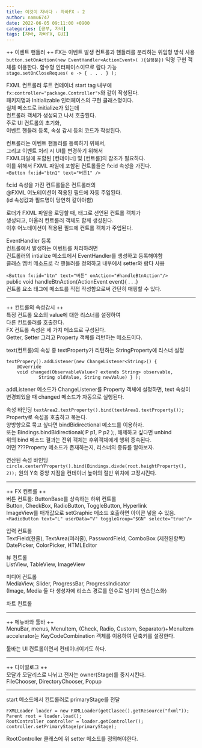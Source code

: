 ```yaml
---
title: 이것이 자바다 - 자바FX - 2
author: namu6747
date: 2022-06-05 09:11:00 +0900
categories: [공부, 자바]
tags: [자바, 자바FX, GUI]
---
```


++ 이벤트 핸들러 ++
FX는 이벤트 발생 컨트롤과 핸들러를 분리하는 위임형 방식 사용   
```button.setOnAction(new EventHandler<ActionEvent>( ){실행문})```
익명 구현 객체를 이용한다. 함수형 인터페이스이므로 람다 가능   
```stage.setOnCloseReques( e -> { . . . } );```

FXML 컨트롤러
루트 컨테이너 start tag 내부에 
```fx:controller="package.Controller">```와 같이 작성된다.   
패키지명과 Initializable 인터페이스의 구현 클래스명이다.   
실체 메소드로 initialize가 있는데   
컨트롤러 객체가 생성되고 나서 호출된다.   
주로 UI 컨트롤의 초기화,   
이벤트 핸들러 등록, 속성 감시 등의 코드가 작성된다.   

컨트롤러는 이벤트 핸들러를 등록하기 위해서,   
그리고 이벤트 처리 시 UI를 변경하기 위해서   
FXML파일에 포함된 [컨테이너] 및 [컨트롤]의 참조가 필요하다.   
이를 위해서 FXML 파일에 포함된 컨트롤들은 fx:id 속성을 가진다.   
```<Button fx:id="btn1" text="버튼1" />```

fx:id 속성을 가진 컨트롤들은 컨트롤러의    
@FXML 어노테이션이 적용된 필드에 자동 주입된다.   
(id 속성값과 필드명이 당연히 같아야함)   

로더가 FXML 파일을 로딩할 때, 태그로 선언된 컨트롤 객체가   
생성되고, 아울러 컨트롤러 객체도 함께 생성된다.   
이후 어노테이션이 적용된 필드에 컨트롤 객체가 주입된다.   

EventHandler 등록   
컨트롤에서 발생하는 이벤트를 처리하려면    
컨트롤러의 intialize 메소드에서 EventHandler를 생성하고 등록해야함   
클래스 멤버 메소드로 각 핸들러를 정의하고 내부에서 setter와 람다 사용   

```<Button fx:id="btn" text="버튼" onAction="#handleBtnAction"/>```    
public void handleBtnAction(ActionEvent event){ . . .}    
컨트롤 요소 태그에 메소드를 직접 작성함으로써 간단히 매핑할 수 있다.    

 - - -

++ 컨트롤의 속성감시 ++   
특정 컨트롤 요소의 value에 대한 리스너를 설정하여   
다른 컨트롤러를 호출한다.   
FX 컨트롤 속성은 세 가지 메소드로 구성된다.     
Getter, Setter 그리고 Property 객체를 리턴하는 메소드이다.   

text(컨트롤)의 속성 중 textProperty가 리턴하는 StringProperty에 리스너 설정   
```
textPropery().addListener(new ChangeListener<String>() {
	@Override
	void changed(ObservableValue<? extends String> observable,
			String oldValue, String newValue) } );
```
addListener 메소드가 ChangeListener를 Property 객체에 설정하면,
text 속성이 변경되었을 때 changed 메소드가 자동으로 실행된다.

속성 바인딩
```textArea2.textProperty().bind(textArea1.textProperty());```
Property로 속성을 호출하고 묶는다.   
양방향으로 묶고 싶다면 bindBidirectional 메소드를 이용하자.   
또는 Bindings.bindBidirectional( P p1, P p2 );, 해제하고 싶다면     unbind   
위의 bind 메소드 결과는 전위 객체는 후위객체에게 행위 종속된다.    
어떤 ???Property 메소드가 존재하는지, 리스너의 종류를 알아보자.   

연산된 속성 바인딩
```circle.centerYProperty().bind(Bindings.divde(root.heightProperty(), 2));```
원의 Y축 중앙 지점을 컨테이너 높이의 절반 위치에 고정시킨다.

- - -

++ FX 컨트롤 ++   
버튼 컨트롤: ButtonBase를 상속하는 하위 컨트롤   
Button, CheckBox, RadioButton, ToggleButton, Hyperlink   
ImageView를 매개값으로 setGraphic 메소드 호출하면 아이콘 넣을 수 있음.   
```<RadioButton text="L" userData="V" toggleGroup="$GN" selecte="true"/>```

입력 컨트롤   
TextField(한줄), TextArea(여러줄), PasswordField, ComboBox   (제한된항목)
DatePicker, ColorPicker, HTMLEditor     

뷰 컨트롤   
ListView, TableView, ImageView

미디어 컨트롤   
MediaView, Slider, ProgressBar, ProgressIndicator   
(Image, Media 둘 다 생성자에 리소스 경로를 인수로 넘기며 인스턴스화)

차트 컨트롤

- - -

++ 메뉴바와 툴바 ++   
MenuBar, menus, MenuItem, (Check, Radio, Custom, Separator)+MenuItem
accelerator는 KeyCodeCombination 객체를 이용하여 단축키를 설정한다.

툴바는 UI 컨트롤이면서 컨테이너이기도 하다.

 - - -

++ 다이얼로그 ++   
모달과 모달리스로 나뉘고 전자는 owner(Stage)를 중지시킨다.   
FileChooser, DirectoryChooser, Popup   

 - - - 

start 메소드에서 컨트롤러로 primaryStage를 전달   
```
FXMLLoader loader = new FXMLLoader(getClasee().getResource("fxml"));
Parent root = loader.load();
RootController controller = loader.getController();
controller.setPrimaryStage(primaryStage);
```
RootController 클래스에 위 setter 메소드를 정의해야한다.

